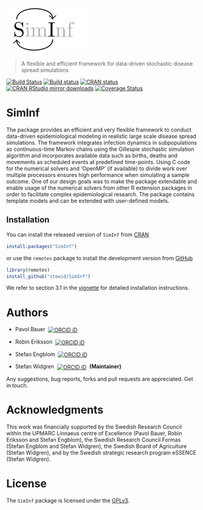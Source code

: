 

![](./logo/logo.png)

> A flexible and efficient framework for data-driven stochastic disease spread simulations

[![Build Status](https://travis-ci.org/stewid/SimInf.svg?branch=master)](https://travis-ci.org/stewid/SimInf)
[![Build status](https://ci.appveyor.com/api/projects/status/pe68xiu1anxvet2n?svg=true)](https://ci.appveyor.com/project/stewid/SimInf)
[![CRAN status](https://www.r-pkg.org/badges/version/SimInf)](https://CRAN.R-project.org/package=SimInf)
[![CRAN RStudio mirror downloads](https://cranlogs.r-pkg.org/badges/last-month/SimInf)](https://CRAN.R-project.org/package=SimInf)
[![Coverage Status](https://coveralls.io/repos/stewid/SimInf/badge.svg?branch=master&service=github)](https://coveralls.io/github/stewid/SimInf?branch=master)

# SimInf

The package provides an efficient and very flexible framework to
conduct data-driven epidemiological modeling in realistic large scale
disease spread simulations. The framework integrates infection
dynamics in subpopulations as continuous-time Markov chains using the
Gillespie stochastic simulation algorithm and incorporates available
data such as births, deaths and movements as scheduled events at
predefined time-points. Using C code for the numerical solvers and
'OpenMP' (if available) to divide work over multiple processors
ensures high performance when simulating a sample outcome. One of our
design goals was to make the package extendable and enable usage of
the numerical solvers from other R extension packages in order to
facilitate complex epidemiological research. The package contains
template models and can be extended with user-defined models.

## Installation

You can install the released version of `SimInf` from
[CRAN](https://CRAN.R-project.org/package=SimInf)


```r
install.packages("SimInf")
```

or use the `remotes` package to install the development version from
[GitHub](https://github.com/stewid/SimInf)


```r
library(remotes)
install_github("stewid/SimInf")
```

We refer to section 3.1 in the
[vignette](https://CRAN.R-project.org/web/packages/SimInf/vignettes/SimInf.pdf)
for detailed installation instructions.

# Authors

* Pavol Bauer <a href="https://orcid.org/0000-0003-4328-7171"><img alt="ORCID iD" src="https://members.orcid.org/sites/default/files/vector_iD_icon.svg" style="width:16px; height:16px; margin-left:4px; margin-right:4px; vertical-align:middle" /></a>

* Robin Eriksson <a href="https://orcid.org/0000-0002-4291-712X"><img
  alt="ORCID iD"
  src="https://members.orcid.org/sites/default/files/vector_iD_icon.svg"
  style="width:16px; height:16px; margin-left:4px; margin-right:4px;
  vertical-align:middle" /></a>

* Stefan Engblom <a href="https://orcid.org/0000-0002-3614-1732"><img
  alt="ORCID iD"
  src="https://members.orcid.org/sites/default/files/vector_iD_icon.svg"
  style="width:16px; height:16px; margin-left:4px; margin-right:4px;
  vertical-align:middle" /></a>

* Stefan Widgren <a href="https://orcid.org/0000-0001-5745-2284"><img
  alt="ORCID iD"
  src="https://members.orcid.org/sites/default/files/vector_iD_icon.svg"
  style="width:16px; height:16px; margin-left:4px; margin-right:4px;
  vertical-align:middle" /></a> **(Maintainer)**

Any suggestions, bug reports, forks and pull requests are
appreciated. Get in touch.

# Acknowledgments

This work was financially supported by the Swedish Research Council
within the UPMARC Linnaeus centre of Excellence (Pavol Bauer, Robin
Eriksson and Stefan Engblom), the Swedish Research Council Formas
(Stefan Engblom and Stefan Widgren), the Swedish Board of Agriculture
(Stefan Widgren), and by the Swedish strategic research program
eSSENCE (Stefan Widgren).

# License

The `SimInf` package is licensed under the
[GPLv3](https://github.com/stewid/SimInf/blob/master/LICENSE).
